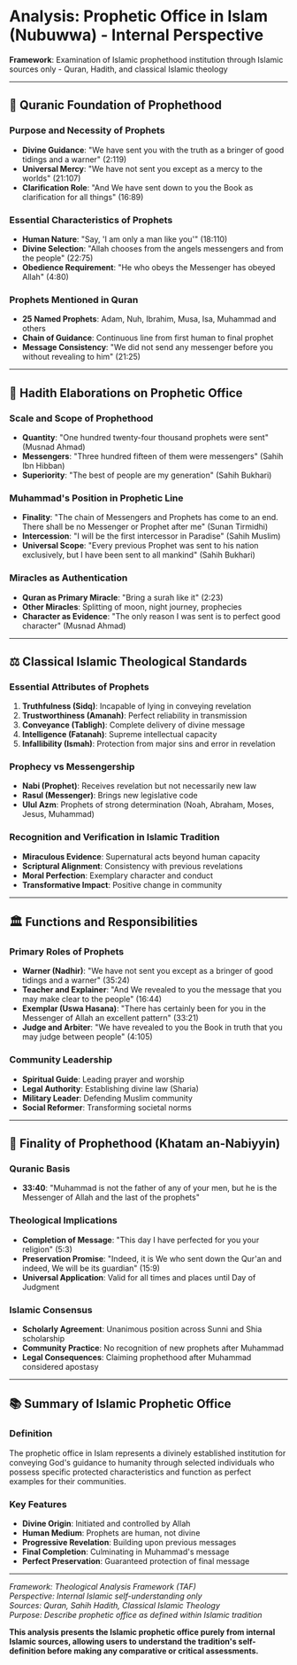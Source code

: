 # Analysis: Prophetic Office in Islam (Nubuwwa) - Internal Perspective

**Framework**: Examination of Islamic prophethood institution through Islamic sources only - Quran, Hadith, and classical Islamic theology

---

## 📜 **Quranic Foundation of Prophethood**

### **Purpose and Necessity of Prophets**
- **Divine Guidance**: "We have sent you with the truth as a bringer of good tidings and a warner" (2:119)
- **Universal Mercy**: "We have not sent you except as a mercy to the worlds" (21:107)
- **Clarification Role**: "And We have sent down to you the Book as clarification for all things" (16:89)

### **Essential Characteristics of Prophets**
- **Human Nature**: "Say, 'I am only a man like you'" (18:110)
- **Divine Selection**: "Allah chooses from the angels messengers and from the people" (22:75)
- **Obedience Requirement**: "He who obeys the Messenger has obeyed Allah" (4:80)

### **Prophets Mentioned in Quran**
- **25 Named Prophets**: Adam, Nuh, Ibrahim, Musa, Isa, Muhammad and others
- **Chain of Guidance**: Continuous line from first human to final prophet
- **Message Consistency**: "We did not send any messenger before you without revealing to him" (21:25)

---

## 📖 **Hadith Elaborations on Prophetic Office**

### **Scale and Scope of Prophethood**
- **Quantity**: "One hundred twenty-four thousand prophets were sent" (Musnad Ahmad)
- **Messengers**: "Three hundred fifteen of them were messengers" (Sahih Ibn Hibban)
- **Superiority**: "The best of people are my generation" (Sahih Bukhari)

### **Muhammad's Position in Prophetic Line**
- **Finality**: "The chain of Messengers and Prophets has come to an end. There shall be no Messenger or Prophet after me" (Sunan Tirmidhi)
- **Intercession**: "I will be the first intercessor in Paradise" (Sahih Muslim)
- **Universal Scope**: "Every previous Prophet was sent to his nation exclusively, but I have been sent to all mankind" (Sahih Bukhari)

### **Miracles as Authentication**
- **Quran as Primary Miracle**: "Bring a surah like it" (2:23)
- **Other Miracles**: Splitting of moon, night journey, prophecies
- **Character as Evidence**: "The only reason I was sent is to perfect good character" (Musnad Ahmad)

---

## ⚖️ **Classical Islamic Theological Standards**

### **Essential Attributes of Prophets**
1. **Truthfulness (Sidq)**: Incapable of lying in conveying revelation
2. **Trustworthiness (Amanah)**: Perfect reliability in transmission
3. **Conveyance (Tabligh)**: Complete delivery of divine message
4. **Intelligence (Fatanah)**: Supreme intellectual capacity
5. **Infallibility (Ismah)**: Protection from major sins and error in revelation

### **Prophecy vs Messengership**
- **Nabi (Prophet)**: Receives revelation but not necessarily new law
- **Rasul (Messenger)**: Brings new legislative code
- **Ulul Azm**: Prophets of strong determination (Noah, Abraham, Moses, Jesus, Muhammad)

### **Recognition and Verification in Islamic Tradition**
- **Miraculous Evidence**: Supernatural acts beyond human capacity
- **Scriptural Alignment**: Consistency with previous revelations
- **Moral Perfection**: Exemplary character and conduct
- **Transformative Impact**: Positive change in community

---

## 🏛️ **Functions and Responsibilities**

### **Primary Roles of Prophets**
- **Warner (Nadhir)**: "We have not sent you except as a bringer of good tidings and a warner" (35:24)
- **Teacher and Explainer**: "And We revealed to you the message that you may make clear to the people" (16:44)
- **Exemplar (Uswa Hasana)**: "There has certainly been for you in the Messenger of Allah an excellent pattern" (33:21)
- **Judge and Arbiter**: "We have revealed to you the Book in truth that you may judge between people" (4:105)

### **Community Leadership**
- **Spiritual Guide**: Leading prayer and worship
- **Legal Authority**: Establishing divine law (Sharia)
- **Military Leader**: Defending Muslim community
- **Social Reformer**: Transforming societal norms

---

## 🔗 **Finality of Prophethood (Khatam an-Nabiyyin)**

### **Quranic Basis**
- **33:40**: "Muhammad is not the father of any of your men, but he is the Messenger of Allah and the last of the prophets"

### **Theological Implications**
- **Completion of Message**: "This day I have perfected for you your religion" (5:3)
- **Preservation Promise**: "Indeed, it is We who sent down the Qur'an and indeed, We will be its guardian" (15:9)
- **Universal Application**: Valid for all times and places until Day of Judgment

### **Islamic Consensus**
- **Scholarly Agreement**: Unanimous position across Sunni and Shia scholarship
- **Community Practice**: No recognition of new prophets after Muhammad
- **Legal Consequences**: Claiming prophethood after Muhammad considered apostasy

---

## 📚 **Summary of Islamic Prophetic Office**

### **Definition**
The prophetic office in Islam represents a divinely established institution for conveying God's guidance to humanity through selected individuals who possess specific protected characteristics and function as perfect examples for their communities.

### **Key Features**
- **Divine Origin**: Initiated and controlled by Allah
- **Human Medium**: Prophets are human, not divine
- **Progressive Revelation**: Building upon previous messages
- **Final Completion**: Culminating in Muhammad's message
- **Perfect Preservation**: Guaranteed protection of final message

---

*Framework: Theological Analysis Framework (TAF)  
Perspective: Internal Islamic self-understanding only  
Sources: Quran, Sahih Hadith, Classical Islamic Theology  
Purpose: Describe prophetic office as defined within Islamic tradition*

**This analysis presents the Islamic prophetic office purely from internal Islamic sources, allowing users to understand the tradition's self-definition before making any comparative or critical assessments.**